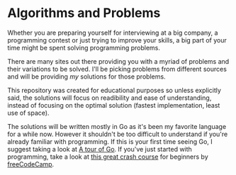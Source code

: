 # Algorithms and Problems

Whether you are preparing yourself for interviewing at a big company, a programming contest or just trying to improve your skills, a big part of your time might be spent solving programming problems. 

There are many sites out there providing you with a myriad of problems and their variations to be solved. I'll be picking problems from different sources and will be providing *my* solutions for those problems. 

This repository was created for educational purposes so unless explicitly said, the solutions will focus on readibility and ease of understanding, instead of focusing on the optimal solution (fastest implementation, least use of space).

The solutions will be written mostly in Go as it's been my favorite language for a while now. However it shouldn't be too difficult to understand if you're already familiar with programming. If this is your first time seeing Go, I suggest taking a look at [A tour of Go](https://tour.golang.org/welcome/1). If you've just started with programming, take a look at [this great crash course](https://www.youtube.com/watch?v=YS4e4q9oBaU) for beginners by [freeCodeCamp](https://www.freecodecamp.org/).
